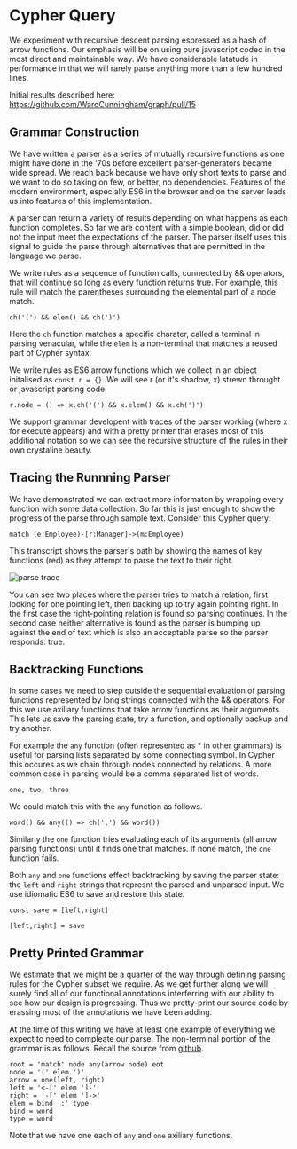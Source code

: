 # Cypher Query
We experiment with recursive descent parsing espressed as a hash of arrow functions.
Our emphasis will be on using pure javascript coded in the most direct and maintainable way.
We have considerable latatude in performance in that we will rarely parse anything more than a few hundred lines.

Initial results described here: https://github.com/WardCunningham/graph/pull/15

## Grammar Construction
We have written a parser as a series of mutually recursive functions as one might have done in the '70s before excellent parser-generators became wide spread. We reach back because we have only short texts to parse and we want to do so taking on few, or better, no dependencies. Features of the modern environment, especially ES6 in the browser and on the server leads us into features of this implementation.

A parser can return a variety of results depending on what happens as each function completes. So far we are content with a simple boolean, did or did not the input meet the expectations of the parser. The parser itself uses this signal to guide the parse through alternatives that are permitted in the language we parse.

We write rules as a sequence of function calls, connected by && operators, that will continue so long as every function returns true. For example, this rule will match the parentheses surrounding the elemental part of a node match.
```
ch('(') && elem() && ch(')')
```
Here the `ch` function matches a specific charater, called a terminal in parsing venacular, while the `elem` is a non-terminal that matches a reused part of Cypher syntax.

We write rules as ES6 arrow functions which we collect in an object initalised as `const r = {}`. We will see r (or it's shadow, x) strewn throught or javascript parsing code.
```
r.node = () => x.ch('(') && x.elem() && x.ch(')')
```
We support grammar developent with traces of the parser working (where x for execute appears) and with a pretty printer that erases most of this additional notation so we can see the recursive structure of the rules in their own crystaline beauty.


## Tracing the Runnning Parser
We have demonstrated we can extract more informaton by wrapping every function with some data collection. So far this is just enough to show the progress of the parse through sample text. Consider this Cypher query:
```
match (e:Employee)-[r:Manager]->(m:Employee)
```
This transcript shows the parser's path by showing the names of key functions (red) as they attempt to parse the text to their right.

![parse trace](https://user-images.githubusercontent.com/12127/167546955-c43ebdd7-1484-4832-bb25-7009e25ba435.png)

You can see two places where the parser tries to match a relation, first looking for one pointing left, then backing up to try again pointing right. In the first case the right-pointing relation is found so parsing continues. In the second case neither alternative is found as the parser is bumping up against the end of text which is also an acceptable parse so the parser responds: true.

## Backtracking Functions
In some cases we need to step outside the sequential evaluation of parsing functions represented by long strings connected with the && operators. For this we use axiliary functions that take arrow functions as their arguments. This lets us save the parsing state, try a function, and optionally backup and try another.

For example the `any` function (often represented as * in other grammars) is useful for parsing lists separated by some connecting symbol. In Cypher this occures as we chain through nodes connected by relations. A more common case in parsing would be a comma separated list of words.
```
one, two, three
```
We could match this with the `any` function as follows.
```
word() && any(() => ch(',') && word())
```
Similarly the `one` function tries evaluating each of its arguments (all arrow parsing functions) until it finds one that matches. If none match, the `one` function fails.

Both `any` and `one` functions effect backtracking by saving the parser state: the `left` and `right` strings that represnt the parsed and unparsed input. We use idiomatic ES6 to save and restore this state.
```
const save = [left,right]
```
```
[left,right] = save
```
## Pretty Printed Grammar
We estimate that we might be a quarter of the way through defining parsing rules for the Cypher subset we require. As we get further along we will surely find all of our functional annotations interferring with our ability to see how our design is progressing. Thus we pretty-print our source code by erassing most of the annotations we have been adding.

At the time of this writing we have at least one example of everything we expect to need to compleate our parse. The non-terminal portion of the grammar is as follows. Recall the source from [github](https://github.com/WardCunningham/graph/blob/755c7a536a6b11c12038eedd8aa953db52fcb2ef/cypher/parse.js#L11-L20).
```
root = 'match' node any(arrow node) eot
node = '(' elem ')'
arrow = one(left, right)
left = '<-[' elem ']-'
right = '-[' elem ']->'
elem = bind ':' type
bind = word
type = word
```
Note that we have one each of `any` and `one` axiliary functions.
